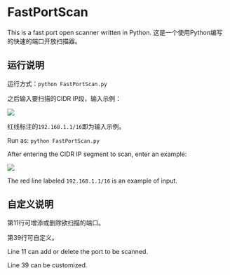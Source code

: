 # FastPortScan #

This is a fast port open scanner written in Python.
这是一个使用Python编写的快速的端口开放扫描器。

## 运行说明 ##

运行方式：`python FastPortScan.py`

之后输入要扫描的CIDR IP段，输入示例：

![](https://i.imgur.com/gYXLuul.jpg)

红线标注的`192.168.1.1/16`即为输入示例。

Run as: `python FastPortScan.py`

After entering the CIDR IP segment to scan, enter an example:

![](https://i.imgur.com/gYXLuul.jpg)

The red line labeled `192.168.1.1/16` is an example of input.


## 自定义说明 ##

第11行可增添或删除欲扫描的端口。

第39行可自定义。

Line 11 can add or delete the port to be scanned.

Line 39 can be customized.